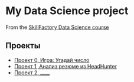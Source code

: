 # My Data Science project

From the [SkillFactory Data Science course](https://skillfactory.ru/courses/data-science)

## Проекты

* [Проект 0, Игра: Угадай число](https://github.com/jamacasi31/Sf-study/tree/main/project_0)
* [Проект 1, Анализ резюме из HeadHunter](https://github.com/jamacasi31/Sf-study/tree/main/project_1)
* [Проект 2, ____](___)

